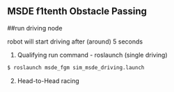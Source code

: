 MSDE f1tenth Obstacle Passing
---
##run driving node

robot will start driving after (around) 5 seconds

1. Qualifying run command - roslaunch (single driving)
```bash
$ roslaunch msde_fgm sim_msde_driving.launch
```

2. Head-to-Head racing
